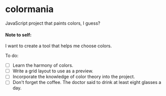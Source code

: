 # colormania
JavaScript project that paints colors, I guess?


#### Note to self:
I want to create a tool that helps me choose colors.

To do:
 - [ ] Learn the harmony of colors.
 - [ ] Write a grid layout to use as a preview.
 - [ ] Incorporate the knowledge of color theory into the project.
 - [ ] Don't forget the coffee. The doctor said to drink at least eight glasses a day.
